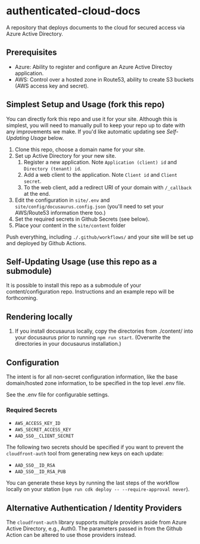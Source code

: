 # authenticated-cloud-docs
A repository that deploys documents to the cloud for secured access via Azure Active Directory.

## Prerequisites

* Azure: Ability to register and configure an Azure Active Directoy application.
* AWS: Control over a hosted zone in Route53, ability to create S3 buckets (AWS access key and secret).

## Simplest Setup and Usage (fork this repo)

You can directly fork this repo and use it for your site.  Although this is simplest, you will need to manually pull to keep your repo up to date with any improvements we make.  If you'd like automatic updating see _Self-Updating Usage_ below.

1. Clone this repo, choose a domain name for your site.
1. Set up Active Directory for your new site.
    1. Register a new application. Note `Application (client) id` and `Directory (tenant) id`.
    1. Add a web client to the application. Note `Client id` and `Client secret`.
    1. To the web client, add a redirect URI of your domain with `/_callback` at the end.
1. Edit the configuration in `site/.env` and `site/config/docusaurus.config.json` (you'll need to set your AWS/Route53 information there too.)
1. Set the required secrets in Github Secrets (see below).
1. Place your content in the `site/content` folder

Push everything, including `./.github/workflows/` and your site will be set up and deployed by Github Actions.

## Self-Updating Usage (use this repo as a submodule)

It is possible to install this repo as a submodule of your content/configuration repo.  Instructions and an example repo will be forthcoming.

## Rendering locally

1. If you install docusaurus locally, copy the directories from ./content/ into your docusaurus prior to running `npm run start`.  (Overwrite the directories in your docusaurus installation.)

## Configuration

The intent is for all non-secret configuration information, like the base domain/hosted zone information, to be specified in the top level .env file.

See the .env file for configurable settings.

### Required Secrets

* `AWS_ACCESS_KEY_ID`
* `AWS_SECRET_ACCESS_KEY`
* `AAD_SSO__CLIENT_SECRET`

The following two secrets should be specified if you want to prevent the `cloudfront-auth` tool from generating new keys on each update:

* `AAD_SSO__ID_RSA`
* `AAD_SSO__ID_RSA_PUB`

You can generate these keys by running the last steps of the workflow locally on your station (`npm run cdk deploy -- --require-approval never`).

## Alternative Authentication / Identity Providers

The `cloudfront-auth` library supports multiple providers aside from Azure Active Directory, e.g., Auth0.  The parameters passed in from the Github Action can be altered to use those providers instead.

